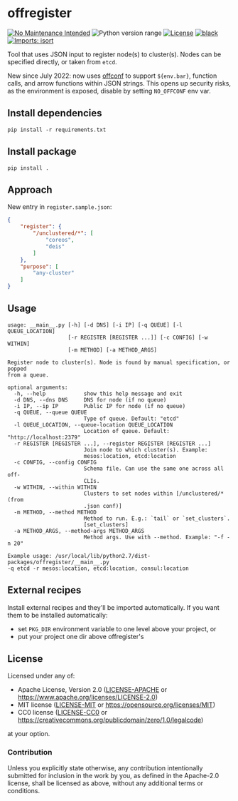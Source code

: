 offregister
===========
[![No Maintenance Intended](http://unmaintained.tech/badge.svg)](http://unmaintained.tech)
![Python version range](https://img.shields.io/badge/python-2.7%20|%203.5%20|%203.6%20|%203.7%20|%203.8%20|%203.9%20|%203.10%20|%203.11%20|%203.12%20|%203.13-blue.svg)
[![License](https://img.shields.io/badge/license-Apache--2.0%20OR%20MIT%20OR%20CC0--1.0-blue.svg)](https://opensource.org/licenses/Apache-2.0)
[![black](https://img.shields.io/badge/code%20style-black-000000.svg)](https://github.com/psf/black)
[![Imports: isort](https://img.shields.io/badge/%20imports-isort-%231674b1?style=flat&labelColor=ef8336)](https://pycqa.github.io/isort)

Tool that uses JSON input to register node(s) to cluster(s). Nodes can be specified directly, or taken from `etcd`.

New since July 2022: now uses [offconf](https://github.com/offscale/offconf) to support `${env.bar}`, function calls, and arrow functions within JSON strings.
This opens up security risks, as the environment is exposed, disable by setting `NO_OFFCONF` env var.

## Install dependencies

    pip install -r requirements.txt

## Install package

    pip install .

## Approach

New entry in `register.sample.json`:

```json
{
    "register": {
        "/unclustered/*": [
            "coreos",
            "deis"
        ]
    },
    "purpose": [
        "any-cluster"
    ]
}
```

## Usage

    usage: __main__.py [-h] [-d DNS] [-i IP] [-q QUEUE] [-l QUEUE_LOCATION]
                       [-r REGISTER [REGISTER ...]] [-c CONFIG] [-w WITHIN]
                       [-m METHOD] [-a METHOD_ARGS]
    
    Register node to cluster(s). Node is found by manual specification, or popped
    from a queue.
    
    optional arguments:
      -h, --help            show this help message and exit
      -d DNS, --dns DNS     DNS for node (if no queue)
      -i IP, --ip IP        Public IP for node (if no queue)
      -q QUEUE, --queue QUEUE
                            Type of queue. Default: "etcd"
      -l QUEUE_LOCATION, --queue-location QUEUE_LOCATION
                            Location of queue. Default: "http://localhost:2379"
      -r REGISTER [REGISTER ...], --register REGISTER [REGISTER ...]
                            Join node to which cluster(s). Example:
                            mesos:location, etcd:location
      -c CONFIG, --config CONFIG
                            Schema file. Can use the same one across all off-
                            CLIs.
      -w WITHIN, --within WITHIN
                            Clusters to set nodes within [/unclustered/* (from
                            .json conf)]
      -m METHOD, --method METHOD
                            Method to run. E.g.: `tail` or `set_clusters`.
                            [set_clusters]
      -a METHOD_ARGS, --method-args METHOD_ARGS
                            Method args. Use with --method. Example: "-f -n 20"
    
    Example usage: /usr/local/lib/python2.7/dist-packages/offregister/__main__.py
    -q etcd -r mesos:location, etcd:location, consul:location

## External recipes

Install external recipes and they'll be imported automatically.
If you want them to be installed automatically:

  - set `PKG_DIR` environment variable to one level above your project, or
  - put your project one dir above offregister's

## License

Licensed under any of:

- Apache License, Version 2.0 ([LICENSE-APACHE](LICENSE-APACHE) or <https://www.apache.org/licenses/LICENSE-2.0>)
- MIT license ([LICENSE-MIT](LICENSE-MIT) or <https://opensource.org/licenses/MIT>)
- CC0 license ([LICENSE-CC0](LICENSE-CC0) or <https://creativecommons.org/publicdomain/zero/1.0/legalcode>)

at your option.

### Contribution

Unless you explicitly state otherwise, any contribution intentionally submitted
for inclusion in the work by you, as defined in the Apache-2.0 license, shall be
licensed as above, without any additional terms or conditions.
